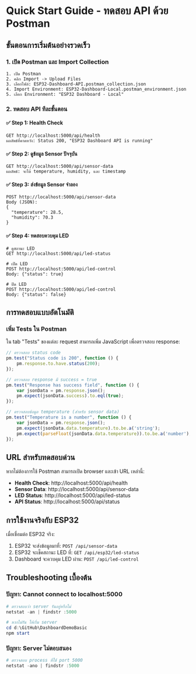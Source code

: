# Quick Start Guide - ทดสอบ API ด้วย Postman

## ขั้นตอนการเริ่มต้นอย่างรวดเร็ว

### 1. เปิด Postman และ Import Collection
```
1. เปิด Postman
2. คลิก Import -> Upload Files
3. เลือกไฟล์: ESP32-Dashboard-API.postman_collection.json
4. Import Environment: ESP32-Dashboard-Local.postman_environment.json
5. เลือก Environment: "ESP32 Dashboard - Local"
```

### 2. ทดสอบ API ทีละขั้นตอน

#### ✅ Step 1: Health Check
```
GET http://localhost:5000/api/health
ผลลัพธ์ที่คาดหวัง: Status 200, "ESP32 Dashboard API is running"
```

#### ✅ Step 2: ดูข้อมูล Sensor ปัจจุบัน
```
GET http://localhost:5000/api/sensor-data
ผลลัพธ์: จะได้ temperature, humidity, และ timestamp
```

#### ✅ Step 3: ส่งข้อมูล Sensor จำลอง
```
POST http://localhost:5000/api/sensor-data
Body (JSON):
{
  "temperature": 28.5,
  "humidity": 70.3
}
```

#### ✅ Step 4: ทดสอบควบคุม LED
```
# ดูสถานะ LED
GET http://localhost:5000/api/led-status

# เปิด LED
POST http://localhost:5000/api/led-control
Body: {"status": true}

# ปิด LED  
POST http://localhost:5000/api/led-control
Body: {"status": false}
```

## การทดสอบแบบอัตโนมัติ

### เพิ่ม Tests ใน Postman
ใน tab "Tests" ของแต่ละ request สามารถเพิ่ม JavaScript เพื่อตรวจสอบ response:

```javascript
// ตรวจสอบ status code
pm.test("Status code is 200", function () {
    pm.response.to.have.status(200);
});

// ตรวจสอบ response มี success = true
pm.test("Response has success field", function () {
    var jsonData = pm.response.json();
    pm.expect(jsonData.success).to.eql(true);
});

// ตรวจสอบข้อมูล temperature (สำหรับ sensor data)
pm.test("Temperature is a number", function () {
    var jsonData = pm.response.json();
    pm.expect(jsonData.data.temperature).to.be.a('string');
    pm.expect(parseFloat(jsonData.data.temperature)).to.be.a('number');
});
```

## URL สำหรับทดสอบด่วน

หากไม่ต้องการใช้ Postman สามารถเปิด browser และเข้า URL เหล่านี้:

- **Health Check**: http://localhost:5000/api/health
- **Sensor Data**: http://localhost:5000/api/sensor-data  
- **LED Status**: http://localhost:5000/api/led-status
- **API Status**: http://localhost:5000/api/status

## การใช้งานจริงกับ ESP32

เมื่อเชื่อมต่อ ESP32 จริง:
1. ESP32 จะส่งข้อมูลมาที่: `POST /api/sensor-data`
2. ESP32 จะเช็คสถานะ LED ที่: `GET /api/esp32/led-status`
3. Dashboard จะควบคุม LED ผ่าน: `POST /api/led-control`

## Troubleshooting เบื้องต้น

### ปัญหา: Cannot connect to localhost:5000
```powershell
# ตรวจสอบว่า server รันอยู่หรือไม่
netstat -an | findstr :5000

# หากไม่รัน ให้เริ่ม server
cd d:\GitHub\DashboardDemoBasic
npm start
```

### ปัญหา: Server ไม่ตอบสนอง  
```powershell
# ตรวจสอบ process ที่ใช้ port 5000
netstat -ano | findstr :5000
```
